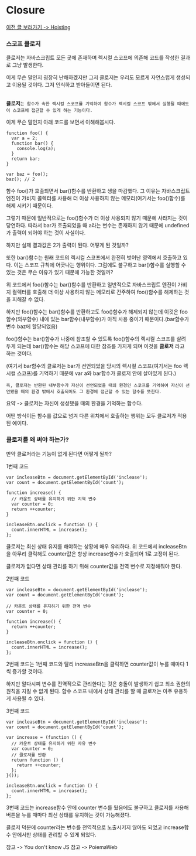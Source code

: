 # Closure

[이전 글 보러가기 -> Hoisting](../Hoisting/Hoisting.md)

### 스코프 클로저

클로저는 자바스크립트 모든 곳에 존재하며 렉시컬 스코프에 의존해 코드를 작성한 결과로 그냥 발생한다.<br>

이게 무슨 말인지 굉장히 난해하겠지만 그저 클로저는 우리도 모르게 자연스럽게 생성되고 이용될 것이다. 그저 인식하고 받아들이면 된다.<br><br>

**클로저**`는 함수가 속한 렉시컬 스코프를 기억하여 함수가 렉시컬 스코프 밖에서 실행될 때에도 이 스코프에 접근할 수 있게 하는 기능이다.`

이게 무슨 말인지 아래 코드를 보면서 이해해봅시다.<br>

```
function foo() {
  var a = 2;
  function bar() {
    console.log(a);
  }
  return bar;
}

var baz = foo();
baz(); // 2
```

함수 foo()가 호출되면서 bar()함수를 반환하고 생을 마감했다. 그 이유는 자바스크립트 엔진이 가비지 콜렉터를 사용해 더 이상 사용하지 않는 메모리(여기서는 foo()함수)를 해제 시키기 때문이다.<br>

그렇기 때문에 일반적으로는 foo()함수가 더 이상 사용되지 않기 때문에 사라지는 것이 당연하다. 따라서 bar가 호출되었을 때 a라는 변수는 존재하지 않기 때문에 undefined가 출력이 되어야 하는 것이 사실이다.<br>

하지만 실제 결과값은 2가 출력이 된다. 어떻게 된 것일까?<br>

또한 bar()함수는 원래 코드의 렉시컬 스코프에서 완전히 벗어난 영역에서 호출하고 있다. 이는 스코프 규칙에 어긋나는 행위이다. 그럼에도 불구하고 bar()함수를 실행할 수 있는 것은 무슨 이유가 있기 때문에 가능한 것일까?<br>

위 코드에서 foo()함수는 bar()함수를 반환하고 일반적으로 자바스크립트 엔진이 가비지 컬렉터를 호출해 더 이상 사용하지 않는 메모리로 간주하여 foo()함수를 해제하는 것을 피해갈 수 없다.<br>

하지만 foo()함수는 bar()함수를 반환하고도 foo()함수가 해제되지 않는데 이것은 foo함수(외부함수) 내에 있는 bar함수(내부함수)가 아직 사용 중이기 때문이다.(bar함수가 변수 baz에 할당되었음)<br>

foo()함수는 bar()함수가 나중에 참조할 수 있도록 foo()함수의 렉시컬 스코프를 살려두게 되는데 bar()함수는 해당 스코프에 대한 참조를 가지게 되며 이것을 **클로저** 라고 하는 것이다.<br>

(여기서 bar함수의 클로저는 bar가 선언되었을 당시의 렉시컬 스코프(여기서는 foo 렉시컬 스코프)를 기억하기 때문에 var a와 bar함수가 클로저 안에 살아있게 된다.)<br>

`즉, 클로저는 반환된 내부함수가 자신이 선언되었을 때의 환경인 스코프를 기억하여 자신이 선언됐을 때의 환경 밖에서 호출되어도 그 환경에 접근할 수 있는 함수를 뜻한다.`<br>

요약 -> 클로저는 자신이 생성됐을 때의 환경을 기억하는 함수다.<br>

어떤 방식이든 함수를 값으로 넘겨 다른 위치에서 호출하는 행위는 모두 클로저가 적용된 예이다.<br>

### 클로저를 왜 써야 하는가?

만약 클로저라는 기능이 없게 된다면 어떻게 될까?<br>

1번째 코드<br>

```
var incleaseBtn = document.getElementById('inclease');
var count = document.getElementById('count');

function increase() {
  // 카운트 상태를 유지하기 위한 지역 변수
  var counter = 0;
  return ++counter;
}

incleaseBtn.onclick = function () {
  count.innerHTML = increase();
};
```

클로저는 최신 상태 유지를 해야하는 상황에 매우 유리하다. 위 코드에서 incleaseBtn을 아무리 클릭해도 counter값은 항상 increase함수가 호출되어 1로 고정이 된다.<br>

클로저가 없다면 상태 관리를 하기 위해 counter값을 전역 변수로 지정해줘야 한다.<br>

2번째 코드<br>

```
var incleaseBtn = document.getElementById('inclease');
var count = document.getElementById('count');

// 카운트 상태를 유지하기 위한 전역 변수
var counter = 0;

function increase() {
  return ++counter;
}

incleaseBtn.onclick = function () {
  count.innerHTML = increase();
};
```

2번째 코드는 1번째 코드와 달리 increaseBtn을 클릭하면 counter값이 누를 때마다 1씩 증가할 것이다.<br>

하지만 알다시피 변수를 전역적으로 관리한다는 것은 충돌이 발생하기 쉽고 최소 권한의 원칙을 지킬 수 없게 된다. 함수 스코프 내에서 상태 관리를 할 때 클로저는 아주 유용하게 사용될 수 있다.<br>

3번째 코드

```
var incleaseBtn = document.getElementById('inclease');
var count = document.getElementById('count');

var increase = (function () {
  // 카운트 상태를 유지하기 위한 자유 변수
  var counter = 0;
  // 클로저를 반환
  return function () {
    return ++counter;
  };
}());

incleaseBtn.onclick = function () {
  count.innerHTML = increase();
};
```

3번째 코드는 increase함수 안에 counter 변수를 뒀음에도 불구하고 클로저를 사용해 버튼을 누를 때마다 최신 상태를 유지하는 것이 가능해졌다.<br>

클로저 덕분에 counter라는 변수를 전역적으로 노출시키지 않아도 되었고 increase함수 안에서만 상태를 관리할 수 있게 되었다.<br>

참고 -> You don't know JS
참고 -> PoiemaWeb
